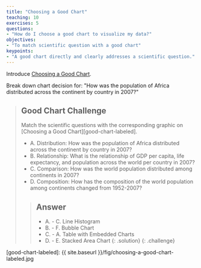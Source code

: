 ```yaml
---
title: "Choosing a Good Chart"
teaching: 10
exercises: 5
questions:
- "How do I choose a good chart to visualize my data?"
objectives:
- "To match scientific question with a good chart"
keypoints:
- "A good chart directly and clearly addresses a scientific question." 
---
```


Introduce [Choosing a Good Chart][good-chart].

Break down chart decision for: "How was the population of Africa distributed
across the continent by country in 2007?"

> ## Good Chart Challenge
>
> Match the scientific questions with the corresponding graphic on 
> [Choosing a Good Chart][good-chart-labeled].
>
> * A. Distribution: How was the population of Africa distributed across the
>   continent by country in 2007?
> * B. Relationship: What is the relationship of GDP per capita, life
>   expectancy, and population across the world per country in 2007?
> * C. Comparison: How was the world population distributed among continents in
>   2007?
> * D. Composition: How has the composition of the world population among
>   continents changed from 1952-2007?
>
> > ## Answer
> >
> > * A. - C. Line Histogram
> > * B. - F. Bubble Chart
> > * C. - A. Table with Embedded Charts
> > * D. - E. Stacked Area Chart
> {: .solution}
{: .challenge}

[good-chart]: http://extremepresentation.typepad.com/.shared/image.html?/photos/uncategorized/choosing_a_good_chart.jpg
[good-chart-labeled]: {{ site.baseurl }}/fig/choosing-a-good-chart-labeled.jpg
